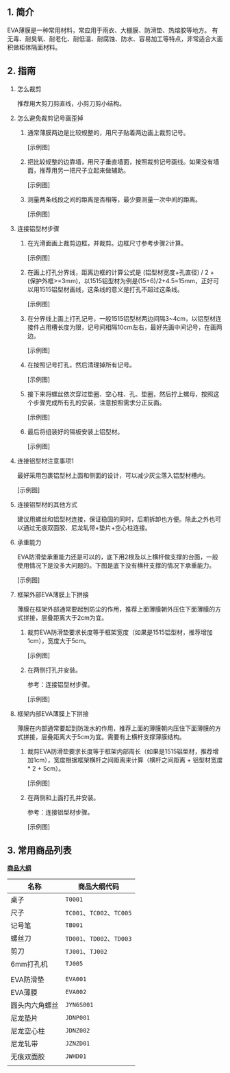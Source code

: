## 1. 简介

EVA薄膜是一种常用材料，常应用于雨衣、大棚膜、防滑垫、热熔胶等地方。
有无毒、耐臭氧、耐老化、耐低温、耐腐蚀、防水、容易加工等特点，非常适合大面积做柜体隔面材料。

## 2. 指南

1. 怎么裁剪

	推荐用大剪刀剪直线，小剪刀剪小结构。

2. 怎么避免裁剪记号画歪掉
	
	1. 通常薄膜两边是比较规整的，用尺子贴着两边画上裁剪记号。
	
		[示例图]

	2. 把比较规整的边靠墙，用尺子垂直墙面，按照裁剪记号画线。如果没有墙面，推荐用另一把尺子立起来做辅助。
		
		[示例图]
		
	3. 测量两条线段之间的距离是否相等，最少要测量一次中间的距离。

		[示例图]

3. 连接铝型材步骤
	1. 在光滑面画上裁剪边框，并裁剪。边框尺寸参考步骤2计算。
		
		[示例图]

	2. 在画上打孔分界线，距离边框的计算公式是 (铝型材宽度+孔直径) / 2 + (保护外框>=3mm)，以1515铝型材为例是(15+6)/2+4.5=15mm，正好可以用1515铝型材画线，这条线的意义是打孔不超过这条线。
	
		[示例图]
	
	3. 在分界线上画上打孔记号，一般1515铝型材两边间隔3~4cm，以铝型材连接件占用槽长度为限，记号间相隔10cm左右，最好先画中间记号，在画两边。
	
		[示例图]
	
	4. 在按照记号打孔，然后清理掉所有记号。
	
		[示例图]
	
	5. 接下来将螺丝依次穿过垫圈、空心柱、孔、垫圈，然后拧上螺母，按照这个步骤完成所有孔的安装，注意按照需求分正反面。
	
		[示例图]
	
	6. 最后将组装好的隔板安装上铝型材。
	
		[示例图]

4. 连接铝型材注意事项1

	最好采用包裹铝型材上面和侧面的设计，可以减少灰尘落入铝型材槽内。

	[示例图]  

5. 连接铝型材的其他方式

	建议用螺丝和铝型材连接，保证稳固的同时，后期拆卸也方便。除此之外也可以通过无痕双面胶、尼龙轧带+垫片+空心柱连接。

6. 承重能力

	EVA防滑垫承重能力还是可以的，底下用2根及以上横杆做支撑的台面，一般使用情况下是没多大问题的。下图是底下没有横杆支撑的情况下承重能力。

	[示例图]

7. 框架外部EVA薄膜上下拼接

	薄膜在框架外部通常要起到防尘的作用，推荐上面薄膜朝外压住下面薄膜的方式拼接，层叠距离大于2cm为宜。

	1. 裁剪EVA防滑垫要求长度等于框架宽度（如果是1515铝型材，推荐增加1cm），宽度大于5cm。
	
		[示例图]
	
	2. 在两侧打孔并安装。
		
		参考：连接铝型材步骤。
		
		[示例图]

8. 框架内部EVA薄膜上下拼接
	
	薄膜在内部通常要起到防泼水的作用，推荐上面的薄膜朝内压住下面薄膜的方式拼接，层叠距离大于5cm为宜。需要有上横杆支撑薄膜结构。

	1. 裁剪EVA防滑垫要求长度等于框架内部周长（如果是1515铝型材，推荐增加1cm），宽度根据框架横杆之间距离来计算（横杆之间距离 + 铝型材宽度 \* 2 + 5cm）。

		[示例图]

	3. 在两侧和上面打孔并安装。
	
		参考：连接铝型材步骤。

		[示例图]
	
## 3. 常用商品列表

**[商品大纲](https://gitee.com/kukela/diy-furniture/tree/master/doc/商品大纲.md)**

| 名称 | 商品大纲代码 |
| - | - |
| 桌子 | `T0001` |
| 尺子 | `TC001`、`TC002`、`TC005` |
| 记号笔 | `TB001` |
| 螺丝刀 | `TD001`、`TD002`、`TD003` |
| 剪刀 | `TJ001`、`TJ002` |
| 6mm打孔机 | `TJ005` |
| | |
| EVA防滑垫 | `EVA001` |
| EVA薄膜 | `EVA002` |
| 圆头内六角螺丝 | `JYN6S001` |
| 尼龙垫片 | `JDNP001` |
| 尼龙空心柱 | `JDNZ002` |
| 尼龙轧带 | `JZNZD01` |
| 无痕双面胶 | `JWHD01` |
| | |

